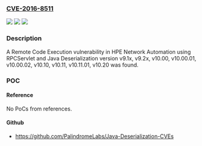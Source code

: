 ### [CVE-2016-8511](https://cve.mitre.org/cgi-bin/cvename.cgi?name=CVE-2016-8511)
![](https://img.shields.io/static/v1?label=Product&message=Network%20Automation&color=blue)
![](https://img.shields.io/static/v1?label=Version&message=v9.1x%2C%20v9.2x%2C%20v10.00%2C%20v10.00.01%2C%20v10.00.02%2C%20v10.10%2C%20v10.11%2C%20v10.11.01%2C%20v10.20%20&color=brightgreen)
![](https://img.shields.io/static/v1?label=Vulnerability&message=Remote%20Code%20Execution&color=brightgreen)

### Description

A Remote Code Execution vulnerability in HPE Network Automation using RPCServlet and Java Deserialization version v9.1x, v9.2x, v10.00, v10.00.01, v10.00.02, v10.10, v10.11, v10.11.01, v10.20 was found.

### POC

#### Reference
No PoCs from references.

#### Github
- https://github.com/PalindromeLabs/Java-Deserialization-CVEs

